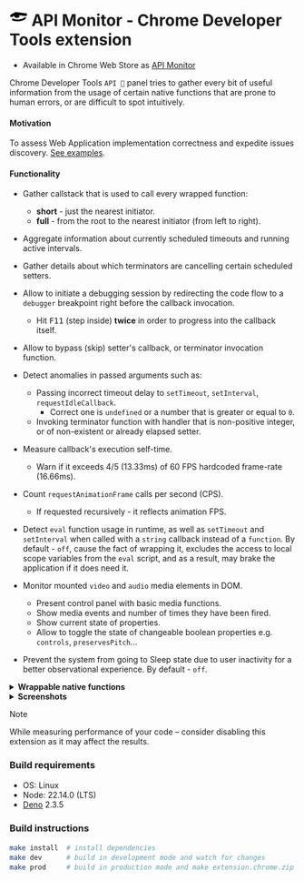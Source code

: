 # <img src="./public/img/icon.svg" width="32"/> API Monitor - Chrome Developer Tools extension

- Available in Chrome Web Store as [API Monitor](https://chromewebstore.google.com/detail/api-monitor/bghmfoakiidiedpheejcjhciekobjcjp)

Chrome Developer Tools `API 🔎` panel tries to gather every bit of useful information from the usage of certain native functions that are prone to human errors, or are difficult to spot intuitively.

#### Motivation

To assess Web Application implementation correctness and expedite issues discovery. [See examples](./doc/issues.log.md).

#### Functionality
 
- Gather callstack that is used to call every wrapped function:
  - **short** - just the nearest initiator.
  - **full** - from the root to the nearest initiator (from left to right).

- Aggregate information about currently scheduled timeouts and running active intervals.

- Gather details about which terminators are cancelling certain scheduled setters.

- Allow to initiate a debugging session by redirecting the code flow to a `debugger` breakpoint right before the callback invocation.
  - Hit <kbd>F11</kbd> (step inside) **twice** in order to progress into the callback itself.

- Allow to bypass (skip) setter's callback, or terminator invocation function.

- Detect anomalies in passed arguments such as:
  - Passing incorrect timeout delay to `setTimeout`, `setInterval`, `requestIdleCallback`.
    - Correct one is `undefined` or a number that is greater or equal to `0`.
  - Invoking terminator function with handler that is non-positive integer, or of non-existent or already elapsed setter.

- Measure callback's execution self-time.
  - Warn if it exceeds 4/5 (13.33ms) of 60 FPS hardcoded frame-rate (16.66ms).

- Count `requestAnimationFrame` calls per second (CPS).
  - If requested recursively - it reflects animation FPS.

- Detect `eval` function usage in runtime, as well as `setTimeout` and `setInterval` when called with a `string` callback instead of a `function`. By default - `off`, cause the fact of wrapping it, excludes the access to local scope variables from the `eval` script, and as a result, may brake the application if it does need it.

- Monitor mounted `video` and `audio` media elements in DOM.
  - Present control panel with basic media functions.
  - Show media events and number of times they have been fired.
  - Show current state of properties.
  - Allow to toggle the state of changeable boolean properties e.g. `controls`, `preservesPitch`...
  
- Prevent the system from going to Sleep state due to user inactivity for a better observational experience. By default - `off`.

<details>
  <summary> <strong>Wrappable native functions</strong> </summary>

- `eval`
- `setTimeout`
  - `clearTimeout`
- `setInterval`
  - `clearInterval`
- `requestAnimationFrame`
  - `cancelAnimationFrame`
- `requestIdleCallback`
  - `cancelIdleCallback`

</details>
<details>
  <summary> <strong>Screenshots</strong> </summary>

![screenshot](./doc/screenshot-02.png)
![screenshot](./doc/screenshot-04.png)

</details>

> [!NOTE]
> While measuring performance of your code – consider disabling this extension as it may affect the results.

### Build requirements

- OS: Linux
- Node: 22.14.0 (LTS)
- [Deno](https://docs.deno.com/runtime/getting_started/installation/) 2.3.5

### Build instructions

```bash
make install  # install dependencies
make dev      # build in development mode and watch for changes
make prod     # build in production mode and make extension.chrome.zip
```

